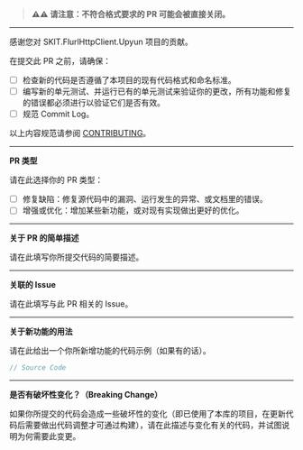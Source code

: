 > **⚠⚠ 请注意：不符合格式要求的 PR 可能会被直接关闭。**

---

感谢您对 SKIT.FlurlHttpClient.Upyun 项目的贡献。

在提交此 PR 之前，请确保：

-   [ ] 检查新的代码是否遵循了本项目的现有代码格式和命名标准。
-   [ ] 编写新的单元测试、并运行已有的单元测试来验证你的更改，所有功能和修复的错误都必须进行以验证它们是否有效。
-   [ ] 规范 Commit Log。

以上内容规范请参阅 [CONTRIBUTING](https://gitee.com/fudiwei/DotNetCore.SKIT.FlurlHttpClient.Upyun/blob/main/CONTRIBUTING.md)。

---

**PR 类型**

请在此选择你的 PR 类型：

-   [ ] 修复缺陷：修复源代码中的漏洞、运行发生的异常、或文档里的错误。
-   [ ] 增强或优化：增加某些新功能，或对现有实现做出更好的优化。

---

**关于 PR 的简单描述**

请在此填写你所提交代码的简要描述。

---

**关联的 Issue**

请在此填写与此 PR 相关的 Issue。

---

**关于新功能的用法**

请在此给出一个你所新增功能的代码示例（如果有的话）。

```csharp
// Source Code
```

---

**是否有破坏性变化？（Breaking Change）**

如果你所提交的代码会造成一些破坏性的变化（即已使用了本库的项目，在更新代码后需要做出代码调整才可通过构建），请在此描述与变化有关的代码，并试图说明为何需要此变更。
